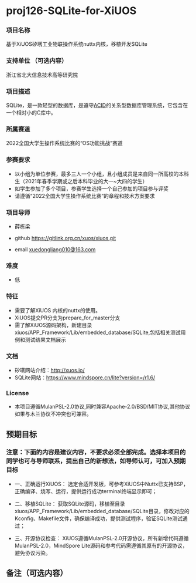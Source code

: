 # proj126-SQLite-for-XiUOS
### 项目名称
基于XiUOS矽璓工业物联操作系统nuttx内核，移植开发SQLite 

### 支持单位  （可选内容）
浙江省北大信息技术高等研究院

### 项目描述
SQLite，是一款轻型的数据库，是遵守[ACID](https://baike.baidu.com/item/ACID/10738)的关系型数据库管理系统，它包含在一个相对小的C库中。


### 所属赛道

2022全国大学生操作系统比赛的“OS功能挑战”赛道



### 参赛要求

- 以小组为单位参赛，最多三人一个小组，且小组成员是来自同一所高校的本科生（2021年春季学期或之后本科毕业的大一~大四的学生）
- 如学生参加了多个项目，参赛学生选择一个自己参加的项目参与评奖
- 请遵循“2022全国大学生操作系统比赛”的章程和技术方案要求



### 项目导师

* 薛栋梁

* github https://gitlink.org.cn/xuos/xiuos.git

* email xuedongliang010@163.com



### 难度

* 低



### 特征


* 需要了解XiUOS 内核的nuttx的使用。
* XiUOS提交PR分支为prepare_for_master分支
* 需了解XiUOS源码架构，新建目录xiuos/APP_Framework/Lib/embedded_database/SQLite,包括相关测试用例和测试结果文档展示



### 文档

* 矽璓网站介绍：http://xuos.io/
* SQLite网站：https://www.mindspore.cn/lite?version=/r1.6/

  

### License

* 本项目遵循MulanPSL-2.0协议,同时兼容Apache-2.0/BSD/MIT协议,其他协议如果与木兰协议不冲突也可兼容。



## 预期目标

### 注意：下面的内容是建议内容，不要求必须全部完成。选择本项目的同学也可与导师联系，提出自己的新想法，如导师认可，可加入预期目标

* 一、正确运行XiUOS：
选定合适开发板，可参考XiUOS中Nuttx已支持BSP，正确编译、烧写、运行，提供运行成功terminal终端显示即可；

* 二、移植SQLite：
获取SQLite源码，移植至目录xiuos/APP_Framework/Lib/embedded_database/SQLite目录，修改对应的Kconfig、Makefile文件，确保编译成功，提供测试程序，验证SQLite测试通过；

* 三、开源协议检查：
XiUOS遵循MulanPSL-2.0开源协议，所有新增代码遵循MulanPSL-2.0，MindSpore Lite源码和参考代码需遵循其原有的开源协议，避免协议污染。

## 备注（可选内容）

